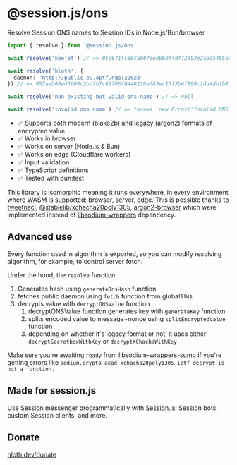 # @session.js/ons

Resolve Session ONS names to Session IDs in Node.js/Bun/browser

```ts
import { resolve } from '@session.js/ons'

await resolve('keejef') // => 05d871fc80ca007eed9b2f4df72853e2a2d5465a92fcb1889fb5c84aa2833b3b40

await resolve('hloth', {
  daemon: 'http://public-eu.optf.ngo:22023'
}) // => 057aeb66e45660c3bdfb7c62706f6440226af43ec13f3b6f899c1dd4db1b8fce5b

await resolve('non-existing-but-valid-ons-name') // => null

await resolve('invalid ons name') // => throws `new Error('Invalid ONS name')`
```

- ✅ Supports both modern (blake2b) and legacy (argon2) formats of encrypted value
- ✅ Works in browser
- ✅ Works on server (Node.js & Bun)
- ✅ Works on edge (Cloudflare workers)
- ✅ Input validation
- ✅ TypeScript definitions
- ✅ Tested with bun:test

This library is isomorphic meaning it runs everywhere, in every environment where WASM is supported: browser, server, edge. This is possible thanks to [tweetnacl](https://www.npmjs.com/package/tweetnacl), [@stablelib/xchacha20poly1305](https://www.npmjs.com/package/@stablelib/xchacha20poly1305), [argon2-browser](https://www.npmjs.com/package/argon2-browser) which were implemented instead of [libsodium-wrappers](https://www.npmjs.com/package/libsodium-wrappers) dependency.

## Advanced use

Every function used in algorithm is exported, so you can modify resolving algorithm, for example, to control server fetch.

Under the hood, the `resolve` function:
1. Generates hash using `generateOnsHash` function
2. fetches public daemon using `fetch` function from globalThis
3. decrypts value with `decryptONSValue` function
   1. decryptONSValue function generates key with `generateKey` function
   2. splits encoded value to message+nonce using `splitEncryptedValue` function
   3. depending on whether it's legacy format or not, it uses either `decryptSecretboxWithKey` or `decryptXChachaWithKey`

Make sure you're awaiting `ready` from libsodium-wrappers-sumo if you're getting errors like `sodium.crypto_aead_xchacha20poly1305_ietf_decrypt is not a function.`

## Made for session.js

Use Session messenger programmatically with [Session.js](https://github.com/sessionjs/client): Session bots, custom Session clients, and more.

## Donate

[hloth.dev/donate](https://hloth.dev/donate)